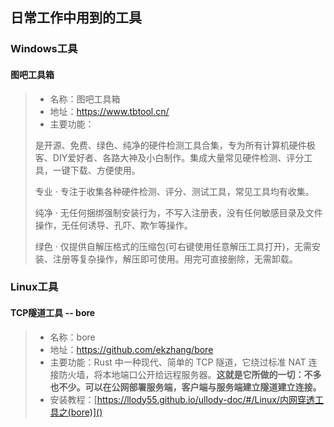 ## 日常工作中用到的工具

### Windows工具

#### 图吧工具箱

> * 名称：图吧工具箱
> * 地址：https://www.tbtool.cn/
> * 主要功能：
>
> 是开源、免费、绿色、纯净的硬件检测工具合集，专为所有计算机硬件极客、DIY爱好者、各路大神及小白制作。集成大量常见硬件检测、评分工具，一键下载、方便使用。
>
> 专业 · 专注于收集各种硬件检测、评分、测试工具，常见工具均有收集。
>
> 纯净 · 无任何捆绑强制安装行为，不写入注册表，没有任何敏感目录及文件操作，无任何诱导、孔吓、欺乍等操作。
>
> 绿色 · 仅提供自解压格式的压缩包(可右键使用任意解压工具打开)，无需安装、注册等复杂操作，解压即可使用。用完可直接删除，无需卸载。


### Linux工具

#### TCP隧道工具 -- bore

> * 名称：bore
> * 地址：https://github.com/ekzhang/bore
> * 主要功能：Rust 中一种现代、简单的 TCP 隧道，它绕过标准 NAT 连接防火墙，将本地端口公开给远程服务器。**这就是它所做的一切：不多也不少。可以在公网部署服务端，客户端与服务端建立隧道建立连接。**
> * 安装教程：[https://llody55.github.io/ullody-doc/#/Linux/内网穿透工具之(bore)]()
